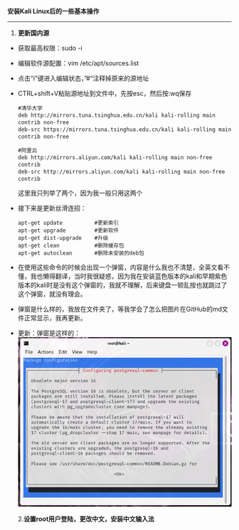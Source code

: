 **安装Kali Linux后的一些基本操作**

------

1. **更新国内源**

- 获取最高权限：sudo -i

- 编辑软件源配置：vim /etc/apt/sources.list

- 点击“i”键进入编辑状态，”#“注释掉原来的源地址

- CTRL+shift+V粘贴源地址到文件中，先按esc，然后按:wq保存

  ```
  #清华大学
  deb http://mirrors.tuna.tsinghua.edu.cn/kali kali-rolling main contrib non-free
  deb-src https://mirrors.tuna.tsinghua.edu.cn/kali kali-rolling main contrib non-free
  ```

  ```
  #阿里云
  deb http://mirrors.aliyun.com/kali kali-rolling main non-free contrib
  deb-src http://mirrors.aliyun.com/kali kali-rolling main non-free contrib
  ```

  这里我只列举了两个，因为我一般只用这两个

- 接下来是更新丝滑连招：

  ```
  apt-get update          #更新索引
  apt-get upgrade         #更新软件
  apt-get dist-upgrade    #升级
  apt-get clean           #删除缓存包
  apt-get autoclean       #删除未安装的deb包
  ```

- 在使用这些命令的时候会出现一个弹窗，内容是什么我也不清楚，全英文看不懂，我也懒得翻译，当时我很疑惑，因为我在安装蓝色版本的kali和早期紫色版本的kali时是没有这个弹窗的，我就不理解，后来键盘一顿乱按也就跳过了这个弹窗，就没有理会。

- 弹窗是什么样的，我放在文件夹了，等我学会了怎么把图片在GitHub的md文件正常显示，我再更新。

- 更新：弹窗是这样的：![](https://github.com/Vincent2024H95/My-study-note/blob/78b0228b00fbf4a7637b7eb22e5ed6e1cdbda939/Vincent's%20study%20diary/image/2222.png)

  2.**设置root用户登陆，更改中文，安装中文输入法**